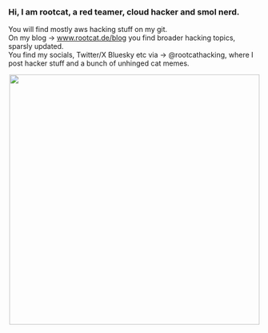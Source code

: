 ### Hi, I am rootcat, a red teamer, cloud hacker and smol nerd.    
You will find mostly aws hacking stuff on my git.    
On my blog -> www.rootcat.de/blog you find broader hacking topics, sparsly updated.   
You find my socials, Twitter/X Bluesky etc via -> @rootcathacking, where I post hacker stuff and a bunch of unhinged cat memes.
          
                 
<div id="header" align="center">
  <img src="https://media.giphy.com/media/rWiEbamfqOHrq/giphy.gif" width="500"/>
</div>



